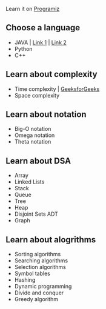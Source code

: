 Learn it on [Programiz](https://www.programiz.com/dsa)

## Choose a language
- JAVA | [Link 1](https://www.javatpoint.com/java-tutorial) | [Link 2](https://www.w3schools.com/java/default.asp)
- Python 
- C++
## Learn about complexity
- Time complexity | [GeeksforGeeks](https://www.geeksforgeeks.org/time-complexity-and-space-complexity/)
- Space complexity

## Learn about notation
- Big-O notation
- Omega notation
- Theta notation

## Learn about DSA
- Array
- Linked Lists
- Stack
- Queue
- Tree
- Heap
- Disjoint Sets ADT
- Graph

## Learn about alogrithms
- Sorting algorithms
- Searching algorithms
- Selection algorithms
- Symbol tables
- Hashing
- Dynamic programming
- Divide and conquer
- Greedy algorithm
